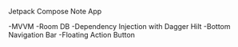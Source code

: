 Jetpack Compose Note App

-MVVM
-Room DB
-Dependency Injection with Dagger Hilt
-Bottom Navigation Bar
-Floating Action Button
